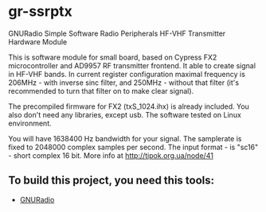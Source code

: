 gr-ssrptx
=========

GNURadio Simple Software Radio Peripherals HF-VHF Transmitter Hardware Module

This is software module for small board, based on Cypress FX2 microcontroller and AD9957 RF transmitter frontend. It able to create signal in HF-VHF bands. In current register configuration maximal frequency is 206MHz - with inverse sinc filter, and 250MHz - without that filter (it's recommended to turn that filter on to make clear signal).

The precompiled firmware for FX2 (txS_1024.ihx) is already included. You also don't need any libraries, except usb. The software tested on Linux environment.

You will have 1638400 Hz bandwidth for your signal. The samplerate is fixed to 2048000 complex samples per second. The input format - is "sc16" - short complex 16 bit. More info at http://tipok.org.ua/node/41

To build this project, you need this tools:
------------

* [GNURadio](http://gnuradio.org)


